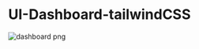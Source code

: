 # UI-Dashboard-tailwindCSS

![dashboard png](https://github.com/YonasDangaPaelongan04/UI-Dashboard-tailwindCSS/assets/92315226/43b2ed4c-5164-41e9-bff0-d47f9a55fae0)
